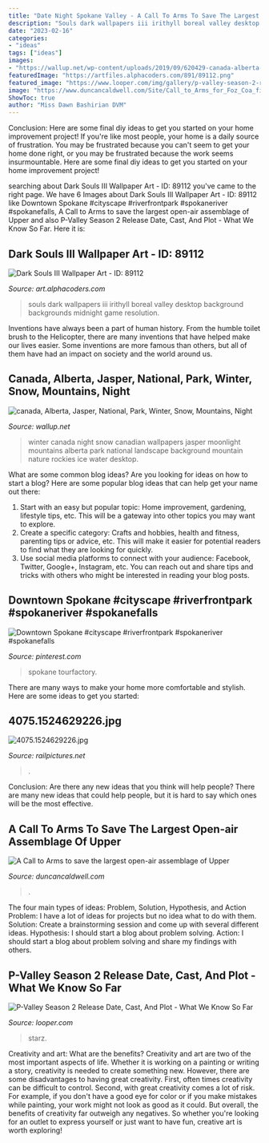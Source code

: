 ```yaml
---
title: "Date Night Spokane Valley - A Call To Arms To Save The Largest Open-air Assemblage Of Upper"
description: "Souls dark wallpapers iii irithyll boreal valley desktop background backgrounds midnight game resolution"
date: "2023-02-16"
categories:
- "ideas"
tags: ["ideas"]
images:
- "https://wallup.net/wp-content/uploads/2019/09/620429-canada-alberta-jasper-national-park-winter-snow-mountains-night-moonlight-1.jpg"
featuredImage: "https://artfiles.alphacoders.com/891/89112.png"
featured_image: "https://www.looper.com/img/gallery/p-valley-season-2-release-date-cast-and-plot-what-we-know-so-far/what-is-the-plot-of-p-valley-season-2-1621432751.jpg"
image: "https://www.duncancaldwell.com/Site/Call_to_Arms_for_Foz_Coa_files/DSCF8785.jpg"
ShowToc: true
author: "Miss Dawn Bashirian DVM"
---
```



Conclusion: Here are some final diy ideas to get you started on your home improvement project!
If you're like most people, your home is a daily source of frustration. You may be frustrated because you can't seem to get your home done right, or you may be frustrated because the work seems insurmountable. Here are some final diy ideas to get you started on your home improvement project!

	

		
searching about Dark Souls III Wallpaper Art - ID: 89112 you've came to the right page. We have 6 Images about Dark Souls III Wallpaper Art - ID: 89112 like Downtown Spokane #cityscape #riverfrontpark #spokaneriver #spokanefalls, A Call to Arms to save the largest open-air assemblage of Upper and also P-Valley Season 2 Release Date, Cast, And Plot - What We Know So Far. Here it is:
		
    
## Dark Souls III Wallpaper Art - ID: 89112

<img loading=lazy src="https://artfiles.alphacoders.com/891/89112.png" onerror="this.onerror=null;this.src='https://tse3.mm.bing.net/th?id=OIP.qtXhr1dBrF-O1TRuqGCKhgHaEK&amp;pid=15.1';" alt="Dark Souls III Wallpaper Art - ID: 89112">

_Source: art.alphacoders.com_

>souls dark wallpapers iii irithyll boreal valley desktop background backgrounds midnight game resolution. 

	

Inventions have always been a part of human history. From the humble toilet brush to the Helicopter, there are many inventions that have helped make our lives easier. Some inventions are more famous than others, but all of them have had an impact on society and the world around us.

    
## Canada, Alberta, Jasper, National, Park, Winter, Snow, Mountains, Night

<img loading=lazy src="https://wallup.net/wp-content/uploads/2019/09/620429-canada-alberta-jasper-national-park-winter-snow-mountains-night-moonlight-1.jpg" onerror="this.onerror=null;this.src='https://tse2.mm.bing.net/th?id=OIP.YjKupkRIkCRKnBtDCWoHNAHaEz&amp;pid=15.1';" alt="canada, Alberta, Jasper, National, Park, Winter, Snow, Mountains, Night">

_Source: wallup.net_

>winter canada night snow canadian wallpapers jasper moonlight mountains alberta park national landscape background mountain nature rockies ice water desktop. 

	

What are some common blog ideas?
Are you looking for ideas on how to start a blog? Here are some popular blog ideas that can help get your name out there: 
1. Start with an easy but popular topic: Home improvement, gardening, lifestyle tips, etc. This will be a gateway into other topics you may want to explore.
2. Create a specific category: Crafts and hobbies, health and fitness, parenting tips or advice, etc. This will make it easier for potential readers to find what they are looking for quickly.
3. Use social media platforms to connect with your audience: Facebook, Twitter, Google+, Instagram, etc. You can reach out and share tips and tricks with others who might be interested in reading your blog posts.

    
## Downtown Spokane #cityscape #riverfrontpark #spokaneriver #spokanefalls

<img loading=lazy src="https://i.pinimg.com/736x/a6/83/4f/a6834fe079192e1bb0db1da4804abd30.jpg" onerror="this.onerror=null;this.src='https://tse4.mm.bing.net/th?id=OIP.K8a4frC0BJlCDl795kiyVQHaE7&amp;pid=15.1';" alt="Downtown Spokane #cityscape #riverfrontpark #spokaneriver #spokanefalls">

_Source: pinterest.com_

>spokane tourfactory. 

	

There are many ways to make your home more comfortable and stylish. Here are some ideas to get you started: 

    
## 4075.1524629226.jpg

<img loading=lazy src="https://www.railpictures.net/images/d2/0/7/5/4075.1524629226.jpg" onerror="this.onerror=null;this.src='https://tse1.mm.bing.net/th?id=OIP.MZlNl20pIIVU0FhpDJpcqwHaFD&amp;pid=15.1';" alt="4075.1524629226.jpg">

_Source: railpictures.net_

>. 

	

Conclusion: Are there any new ideas that you think will help people?
There are many new ideas that could help people, but it is hard to say which ones will be the most effective.

    
## A Call To Arms To Save The Largest Open-air Assemblage Of Upper

<img loading=lazy src="https://www.duncancaldwell.com/Site/Call_to_Arms_for_Foz_Coa_files/DSCF8785.jpg" onerror="this.onerror=null;this.src='https://tse3.mm.bing.net/th?id=OIP.XDm_ULs7EVviqMesVHTl_AHaJ4&amp;pid=15.1';" alt="A Call to Arms to save the largest open-air assemblage of Upper">

_Source: duncancaldwell.com_

>. 

	

The four main types of ideas: Problem, Solution, Hypothesis, and Action
Problem: I have a lot of ideas for projects but no idea what to do with them.
Solution: Create a brainstorming session and come up with several different ideas.
Hypothesis: I should start a blog about problem solving.
Action: I should start a blog about problem solving and share my findings with others.

    
## P-Valley Season 2 Release Date, Cast, And Plot - What We Know So Far

<img loading=lazy src="https://www.looper.com/img/gallery/p-valley-season-2-release-date-cast-and-plot-what-we-know-so-far/what-is-the-plot-of-p-valley-season-2-1621432751.jpg" onerror="this.onerror=null;this.src='https://tse4.mm.bing.net/th?id=OIP.Zh0Y-Rophs2VBjb5RKFRpAHaEK&amp;pid=15.1';" alt="P-Valley Season 2 Release Date, Cast, And Plot - What We Know So Far">

_Source: looper.com_

>starz. 

	

Creativity and art: What are the benefits?
Creativity and art are two of the most important aspects of life. Whether it is working on a painting or writing a story, creativity is needed to create something new. However, there are some disadvantages to having great creativity. First, often times creativity can be difficult to control. Second, with great creativity comes a lot of risk. For example, if you don't have a good eye for color or if you make mistakes while painting, your work might not look as good as it could. But overall, the benefits of creativity far outweigh any negatives. So whether you're looking for an outlet to express yourself or just want to have fun, creative art is worth exploring!

